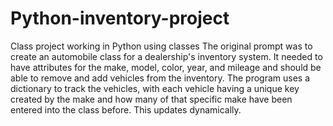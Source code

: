 # Python-inventory-project
Class project working in Python using classes
The original prompt was to create an automobile class for a dealership's inventory system. It needed to have attributes for the make, model, color, year, and mileage and should be able to remove and add vehicles from the inventory.
The program uses a dictionary to track the vehicles, with each vehicle having a unique key created by the make and how many of that specific make have been entered into the class before. This updates dynamically.

